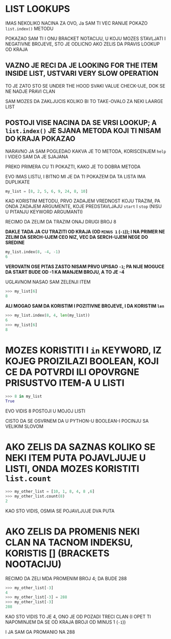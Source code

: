 # LIST LOOKUPS

IMAS NEKOLIKO NACINA ZA OVO, Ja SAM TI VEC RANIJE POKAZO `list.index()` METODU

POKAZAO SAM TI I ONU BRACKET NOTACIJU, U KOJU MOZES STAVLJATI I NEGATIVNE BROJEVE, STO JE ODLICNO AKO ZELIS DA PRAVIS LOOKUP OD KRAJA

## VAZNO JE RECI DA JE LOOKING FOR THE ITEM INSIDE LIST, USTVARI VERY SLOW OPERATION

TO JE ZATO STO SE UNDER THE HOOD SVAKI VALUE CHECK-UJE, DOK SE NE NADJE PRAVI CLAN

SAM MOZES DA ZAKLJUCIS KOLIKO BI TO TAKE-OVALO ZA NEKI LAARGE LIST

## POSTOJI VISE NACINA DA SE VRSI LOOKUP; A `list.index()` JE SJANA METODA KOJI TI NISAM DO KRAJA POKAZAO

NARAVNO JA SAM POGLEDAO KAKVA JE TO METODA, KORISCENJEM `help` I VIDEO SAM DA JE SJAJANA

PREKO PRIMERA CU TI POKAZTI, KAKO JE TO DOBRA METODA

EVO IMAS LISTU, I BITNO MI JE DA TI POKAZEM DA TA LISTA IMA DUPLIKATE

```py
my_list = [8, 2, 5, 6, 9, 24, 8, 10]
```

KAD KORISTIM METODU, PRVO ZADAJEM VREDNOST KOJU TRAZIM, PA ONDA ZADAJEM ARGUMENTE, KOJE PREDSTAVLJAJU `start` I `stop` (NISU U PITANJU KEYWORD ARGUMANTI)

RECIMO DA ZELIM DA TRAZIM ONAJ DRUGI BROJ 8

**DAKLE TADA JA CU TRAZITI OD KRAJA (OD `MINUS 1` (`-1`)); I NA PRIMER NE ZELIM DA SERCH-UJEM CEO NIZ, VEC DA SERCH-UJEM NEGE DO SREDINE**

```py
my_list.index(8, -4, -1)
6
```

**VEROVATN OSE PITAS ZASTO NISAM PRVO UPISAO `-1`; PA NIJE MOGUCE DA START BUDE OD -1 KA MANJEM BROJU, A TO JE -4**

UGLAVNOM NASAO SAM ZELENJI ITEM

```py
>>> my_list[6]
8
```

**ALI MOGAO SAM DA KORISTIM I POZITIVNE BROJEVE, I DA KORISTIM `len`**

```py
>>> my_list.index(8, 4, len(my_list))
6
>>> my_list[6]
8
```

# MOZES KORISTITI I `in` KEYWORD, IZ KOJEG PROIZILAZI BOOLEAN, KOJI CE DA POTVRDI ILI OPOVRGNE PRISUSTVO ITEM-A U LISTI

```py
>>> 8 in my_list
True
```
EVO VIDIS 8 POSTOJI U MOJOJ LISTI

CISTO DA SE OSVRNEM DA U PYTHON-U BOOLEAN-I POCINJU SA VELIKIM SLOVOM

# AKO ZELIS DA SAZNAS KOLIKO SE NEKI ITEM PUTA POJAVLJUJE U LISTI, ONDA MOZES KORISTITI `list.count`

```py
>>> my_other_list = [10, 1, 8, 4, 8 ,6]
>>> my_other_list.count(8)
2
```

KAO STO VIDIS, OSMIA SE POJAVLJUJE DVA PUTA

# AKO ZELIS DA PROMENIS NEKI CLAN NA TACNOM INDEKSU, KORISTIS [] (BRACKETS NOOTACIJU)

RECIMO DA ZELI MDA PROMENIM BROJ 4; DA BUDE 288

```py
>>> my_other_list[-3]
4
>>> my_other_list[-3] = 288
>>> my_other_list[-3]
288
```

KAO STO VIDIS TO JE 4, ONO JE OD POZADI TRECI CLAN (I OPET TI NAPOMINJEM DA SE OD KRAJA BROJI OD MINUS 1 (`-1`))

I JA SAM GA PROMANIO NA 288

